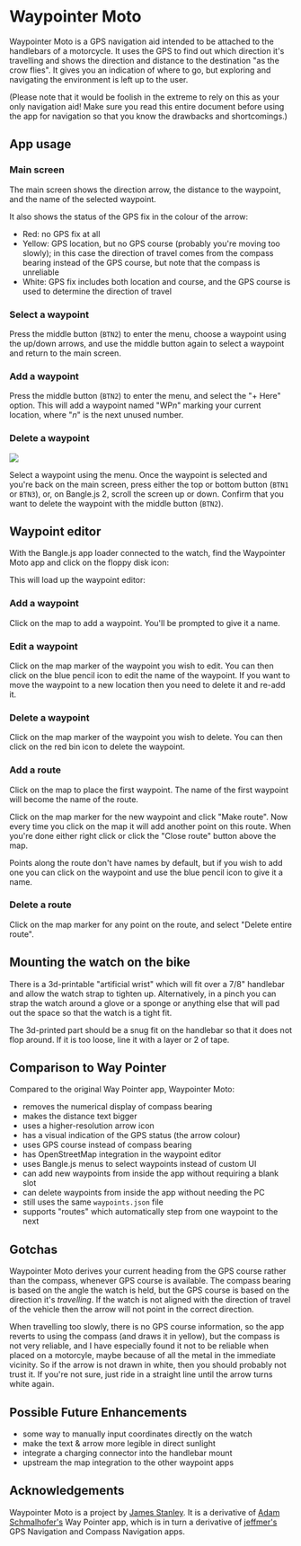 # Waypointer Moto

Waypointer Moto is a GPS navigation aid intended to be attached to
the handlebars of a motorcycle.
It uses the GPS to find out which direction it's
travelling and shows the direction and distance to the destination
"as the crow flies". It gives you an indication of where to go,
but exploring and navigating the environment is left up to the user.

(Please note that it would be foolish in the extreme to rely on this
as your only navigation aid! Make sure you read this entire document
before using the app for navigation so that you know the drawbacks
and shortcomings.)

## App usage

### Main screen


The main screen shows the direction arrow, the distance to the waypoint,
and the name of the selected waypoint.

It also shows the status of the GPS fix in the colour of the arrow:

 * Red: no GPS fix at all
 * Yellow: GPS location, but no GPS course (probably you're moving too slowly);
   in this case the direction of travel comes from the compass bearing instead
   of the GPS course, but note that the compass is unreliable
 * White: GPS fix includes both location and course, and the GPS course is used
   to determine the direction of travel

### Select a waypoint


Press the middle button (`BTN2`) to enter the menu, choose a waypoint using
the up/down arrows, and use the middle button again to select a waypoint and
return to the main screen.

### Add a waypoint

Press the middle button (`BTN2`) to enter the menu, and select the "+ Here"
option. This will add a waypoint named "WP*n*" marking your current location,
where "*n*" is the next unused number.

### Delete a waypoint

![](screenshot-delete.png)

Select a waypoint using the menu. Once the waypoint is selected and you're
back on the main screen, press either the top or bottom button (`BTN1` or
`BTN3`), or, on Bangle.js 2, scroll the screen up or down.
Confirm that you want to delete the waypoint with the middle
button (`BTN2`).

## Waypoint editor

With the Bangle.js app loader connected to the watch, find the
Waypointer Moto app and click on the floppy disk icon:


This will load up the waypoint editor:

### Add a waypoint

Click on the map to add a waypoint. You'll be prompted to give it
a name.

### Edit a waypoint

Click on the map marker of the waypoint you wish to edit. You
can then click on the blue pencil icon to edit the name of the
waypoint. If you want to move the waypoint to a new location then
you need to delete it and re-add it.

### Delete a waypoint

Click on the map marker of the waypoint you wish to delete. You
can then click on the red bin icon to delete the waypoint.

### Add a route

Click on the map to place the first waypoint. The name of the first
waypoint will become the name of the route.

Click on the map marker for the new waypoint and click "Make route".
Now every time you click on the map it will add another point
on this route. When you're done either right click or click the
"Close route" button above the map.

Points along the route don't have names by default, but if you wish
to add one you can click on the waypoint and use the blue pencil icon
to give it a name.


### Delete a route

Click on the map marker for any point on the route, and select
"Delete entire route".

## Mounting the watch on the bike

There is a 3d-printable "artificial wrist" which will fit over a 7/8"
handlebar and allow the watch strap to tighten up.
Alternatively, in a pinch you can strap the watch around a glove or a sponge
or anything else that will pad out the space so that the watch is a tight
fit.

The 3d-printed part should be a snug fit on the handlebar so that it does
not flop around. If it is too loose, line it with a layer or 2 of tape.

## Comparison to Way Pointer

Compared to the original Way Pointer app, Waypointer Moto:

 * removes the numerical display of compass bearing
 * makes the distance text bigger
 * uses a higher-resolution arrow icon
 * has a visual indication of the GPS status (the arrow colour)
 * uses GPS course instead of compass bearing
 * has OpenStreetMap integration in the waypoint editor
 * uses Bangle.js menus to select waypoints instead of custom UI
 * can add new waypoints from inside the app without requiring a blank slot
 * can delete waypoints from inside the app without needing the PC
 * still uses the same `waypoints.json` file
 * supports "routes" which automatically step from one waypoint to the next

## Gotchas

Waypointer Moto derives your current heading from the GPS course
rather than the compass, whenever GPS course is available.
The compass bearing is based on the angle the watch is held, but
the GPS course is based on the direction it's *travelling*. If the
watch is not aligned with the direction of travel of the vehicle
then the arrow will not point in the correct direction.

When travelling too slowly, there is no GPS course information, so the
app reverts to using the compass (and draws it in yellow), but
the compass is not very reliable, and I
have especially found it not to be reliable when placed on a motorcyle,
maybe because of all the metal in the immediate vicinity. So if
the arrow is not drawn in white, then you should probably not trust
it. If you're not sure, just ride in a straight line until the arrow
turns white again.

## Possible Future Enhancements

 - some way to manually input coordinates directly on the watch
 - make the text & arrow more legible in direct sunlight
 - integrate a charging connector into the handlebar mount
 - upstream the map integration to the other waypoint apps

## Acknowledgements

Waypointer Moto is a project by [James Stanley](https://incoherency.co.uk/). It is a derivative of [Adam Schmalhofer's](https://github.com/adamschmalhofer) Way Pointer app, which is in turn a derivative of
[jeffmer's](https://github.com/jeffmer/JeffsBangleAppsDev) GPS
Navigation and Compass Navigation apps.
